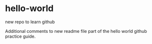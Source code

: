 # hello-world
new repo to learn github

Additional comments to new readme file
part of the hello world github practice guide.

